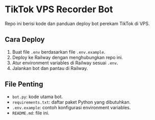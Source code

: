 # TikTok VPS Recorder Bot

Repo ini berisi kode dan panduan deploy bot perekam TikTok di VPS.

## Cara Deploy

1. Buat file `.env` berdasarkan file `.env.example`.
2. Deploy ke Railway dengan menghubungkan repo ini.
3. Atur environment variables di Railway sesuai `.env`.
4. Jalankan bot dan pantau di Railway.

## File Penting

- `bot.py`: kode utama bot.
- `requirements.txt`: daftar paket Python yang dibutuhkan.
- `.env.example`: contoh konfigurasi environment variables.
- `README.md`: file ini.
